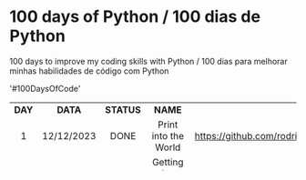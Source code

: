 # 100 days of Python / 100 dias de Python
100 days to improve my coding skills with Python  / 100 dias para melhorar minhas habilidades de código com Python

'#100DaysOfCode'

<table style="border-collapse: collapse; width: 100%; height: 120px;">
<tbody>
<tr>
<td style="width: 5.17997%; text-align: center;" width="64"><strong>DAY</strong></td>
<td style="width: 10.3599%; text-align: center;" width="75"><strong>DATA</strong></td>
<td style="width: 8.42847%; text-align: center;" width="61"><strong>STATUS</strong></td>
<td style="width: 14.0473%; text-align: center;" width="128"><strong>NAME</strong></td>
<td style="width: 61.9842%; text-align: center;" width="116"><strong>PROJECT LINK</strong></td>
</tr>
<tr>
<td style="width: 5.17997%; text-align: center;">1</td>
<td style="width: 10.3599%; text-align: center;">12/12/2023</td>
<td style="width: 8.42847%; text-align: center;">DONE</td>
<td style="width: 14.0473%; text-align: center;">Print into the World</td>
<td style="width: 61.9842%;"><a href="https://github.com/rodrigorissettoterra/100_days_of_Python/blob/main/Day1_of_100days.ipynb" target="_blank" rel="nofollow noopener noreferrer"> https://github.com/rodrigorissettoterra/100_days_of_Python/blob/main/Day1_of_100days.ipynb</a></td>
</tr>
<tr>
<td style="width: 5.17997%; text-align: center;">2</td>
<td style="width: 10.3599%; text-align: center;">12/12/2023</td>
<td style="width: 8.42847%; text-align: center;">DONE</td>
<td style="width: 14.0473%; text-align: center;">Getting to know your project</td>
<td style="width: 61.9842%;"><a href="https://github.com/rodrigorissettoterra/100_days_of_Python/blob/main/Day2_of_100days.ipynb" target="_blank" rel="nofollow noopener noreferrer">https://github.com/rodrigorissettoterra/100_days_of_Python/blob/main/Day2_of_100days.ipynb</https:</a></td>
</tr>
<tr>
<td style="width: 5.17997%; text-align: center;">3</td>
<td style="width: 10.3599%; text-align: center;">12/12/2023</td>
<td style="width: 8.42847%; text-align: center;">DONE</td>
<td style="width: 14.0473%; text-align: center;">The Ultimate Wacky Recipe Maker</td>
<td style="width: 61.9842%;"></td>
</tr>
<tr>
<td style="width: 5.17997%; text-align: center;">4</td>
<td style="width: 10.3599%; text-align: center;">15/12/2023</td>
<td style="width: 8.42847%; text-align: center;"></td>
<td style="width: 14.0473%; text-align: center;"></td>
<td style="width: 61.9842%;"></td>
</tr>
<tr>
<td style="width: 5.17997%; text-align: center;">5</td>
<td style="width: 10.3599%; text-align: center;">16/12/2023</td>
<td style="width: 8.42847%; text-align: center;"></td>
<td style="width: 14.0473%; text-align: center;"></td>
<td style="width: 61.9842%;"></td>
</tr>
<tr>
<td style="width: 5.17997%; text-align: center;">6</td>
<td style="width: 10.3599%; text-align: center;">17/12/2023</td>
<td style="width: 8.42847%; text-align: center;"></td>
<td style="width: 14.0473%; text-align: center;"></td>
<td style="width: 61.9842%;"></td>
</tr>
<tr>
<td style="width: 5.17997%; text-align: center;">7</td>
<td style="width: 10.3599%; text-align: center;">18/12/2023</td>
<td style="width: 8.42847%; text-align: center;"></td>
<td style="width: 14.0473%; text-align: center;"></td>
<td style="width: 61.9842%;"></td>
</tr>
<tr>
<td style="width: 5.17997%; text-align: center;">8</td>
<td style="width: 10.3599%; text-align: center;">19/12/2023</td>
<td style="width: 8.42847%; text-align: center;"></td>
<td style="width: 14.0473%; text-align: center;"></td>
<td style="width: 61.9842%;"></td>
</tr>
<tr>
<td style="width: 5.17997%; text-align: center;">9</td>
<td style="width: 10.3599%; text-align: center;">20/12/2023</td>
<td style="width: 8.42847%; text-align: center;"></td>
<td style="width: 14.0473%; text-align: center;"></td>
<td style="width: 61.9842%;"></td>
</tr>
<tr>
<td style="width: 5.17997%; text-align: center;">10</td>
<td style="width: 10.3599%; text-align: center;">21/12/2023</td>
<td style="width: 8.42847%; text-align: center;"></td>
<td style="width: 14.0473%; text-align: center;"></td>
<td style="width: 61.9842%;"></td>
</tr>
<tr>
<td style="width: 5.17997%; text-align: center;">11</td>
<td style="width: 10.3599%; text-align: center;">22/12/2023</td>
<td style="width: 8.42847%; text-align: center;"></td>
<td style="width: 14.0473%; text-align: center;"></td>
<td style="width: 61.9842%;"></td>
</tr>
<tr>
<td style="width: 5.17997%; text-align: center;">12</td>
<td style="width: 10.3599%; text-align: center;">23/12/2023</td>
<td style="width: 8.42847%; text-align: center;"></td>
<td style="width: 14.0473%; text-align: center;"></td>
<td style="width: 61.9842%;"></td>
</tr>
<tr>
<td style="width: 5.17997%; text-align: center;">13</td>
<td style="width: 10.3599%; text-align: center;">24/12/2023</td>
<td style="width: 8.42847%; text-align: center;"></td>
<td style="width: 14.0473%; text-align: center;"></td>
<td style="width: 61.9842%;"></td>
</tr>
<tr>
<td style="width: 5.17997%; text-align: center;">14</td>
<td style="width: 10.3599%; text-align: center;">25/12/2023</td>
<td style="width: 8.42847%; text-align: center;"></td>
<td style="width: 14.0473%; text-align: center;"></td>
<td style="width: 61.9842%;"></td>
</tr>
<tr>
<td style="width: 5.17997%; text-align: center;">15</td>
<td style="width: 10.3599%; text-align: center;">26/12/2023</td>
<td style="width: 8.42847%; text-align: center;"></td>
<td style="width: 14.0473%; text-align: center;"></td>
<td style="width: 61.9842%;"></td>
</tr>
<tr>
<td style="width: 5.17997%; text-align: center;">16</td>
<td style="width: 10.3599%; text-align: center;">27/12/2023</td>
<td style="width: 8.42847%; text-align: center;"></td>
<td style="width: 14.0473%; text-align: center;"></td>
<td style="width: 61.9842%;"></td>
</tr>
<tr>
<td style="width: 5.17997%; text-align: center;">17</td>
<td style="width: 10.3599%; text-align: center;">28/12/2023</td>
<td style="width: 8.42847%; text-align: center;"></td>
<td style="width: 14.0473%; text-align: center;"></td>
<td style="width: 61.9842%;"></td>
</tr>
<tr>
<td style="width: 5.17997%; text-align: center;">18</td>
<td style="width: 10.3599%; text-align: center;">29/12/2023</td>
<td style="width: 8.42847%; text-align: center;"></td>
<td style="width: 14.0473%; text-align: center;"></td>
<td style="width: 61.9842%;"></td>
</tr>
<tr>
<td style="width: 5.17997%; text-align: center;">19</td>
<td style="width: 10.3599%; text-align: center;">30/12/2023</td>
<td style="width: 8.42847%; text-align: center;"></td>
<td style="width: 14.0473%; text-align: center;"></td>
<td style="width: 61.9842%;"></td>
</tr>
<tr>
<td style="width: 5.17997%; text-align: center;">20</td>
<td style="width: 10.3599%; text-align: center;">31/12/2023</td>
<td style="width: 8.42847%; text-align: center;"></td>
<td style="width: 14.0473%; text-align: center;"></td>
<td style="width: 61.9842%;"></td>
</tr>
<tr>
<td style="width: 5.17997%; text-align: center;">21</td>
<td style="width: 10.3599%; text-align: center;">01/01/2024</td>
<td style="width: 8.42847%; text-align: center;"></td>
<td style="width: 14.0473%; text-align: center;"></td>
<td style="width: 61.9842%;"></td>
</tr>
<tr>
<td style="width: 5.17997%; text-align: center;">22</td>
<td style="width: 10.3599%; text-align: center;">02/01/2024</td>
<td style="width: 8.42847%; text-align: center;"></td>
<td style="width: 14.0473%; text-align: center;"></td>
<td style="width: 61.9842%;"></td>
</tr>
<tr>
<td style="width: 5.17997%; text-align: center;">23</td>
<td style="width: 10.3599%; text-align: center;">03/01/2024</td>
<td style="width: 8.42847%; text-align: center;"></td>
<td style="width: 14.0473%; text-align: center;"></td>
<td style="width: 61.9842%;"></td>
</tr>
<tr>
<td style="width: 5.17997%; text-align: center;">24</td>
<td style="width: 10.3599%; text-align: center;">04/01/2024</td>
<td style="width: 8.42847%; text-align: center;"></td>
<td style="width: 14.0473%; text-align: center;"></td>
<td style="width: 61.9842%;"></td>
</tr>
<tr>
<td style="width: 5.17997%; text-align: center;">25</td>
<td style="width: 10.3599%; text-align: center;">05/01/2024</td>
<td style="width: 8.42847%; text-align: center;"></td>
<td style="width: 14.0473%; text-align: center;"></td>
<td style="width: 61.9842%;"></td>
</tr>
<tr>
<td style="width: 5.17997%; text-align: center;">26</td>
<td style="width: 10.3599%; text-align: center;">06/01/2024</td>
<td style="width: 8.42847%; text-align: center;"></td>
<td style="width: 14.0473%; text-align: center;"></td>
<td style="width: 61.9842%;"></td>
</tr>
<tr>
<td style="width: 5.17997%; text-align: center;">27</td>
<td style="width: 10.3599%; text-align: center;">07/01/2024</td>
<td style="width: 8.42847%; text-align: center;"></td>
<td style="width: 14.0473%; text-align: center;"></td>
<td style="width: 61.9842%;"></td>
</tr>
<tr>
<td style="width: 5.17997%; text-align: center;">28</td>
<td style="width: 10.3599%; text-align: center;">08/01/2024</td>
<td style="width: 8.42847%; text-align: center;"></td>
<td style="width: 14.0473%; text-align: center;"></td>
<td style="width: 61.9842%;"></td>
</tr>
<tr>
<td style="width: 5.17997%; text-align: center;">29</td>
<td style="width: 10.3599%; text-align: center;">09/01/2024</td>
<td style="width: 8.42847%; text-align: center;"></td>
<td style="width: 14.0473%; text-align: center;"></td>
<td style="width: 61.9842%;"></td>
</tr>
<tr>
<td style="width: 5.17997%; text-align: center;">30</td>
<td style="width: 10.3599%; text-align: center;">10/01/2024</td>
<td style="width: 8.42847%; text-align: center;"></td>
<td style="width: 14.0473%; text-align: center;"></td>
<td style="width: 61.9842%;"></td>
</tr>
<tr>
<td style="width: 5.17997%; text-align: center;">31</td>
<td style="width: 10.3599%; text-align: center;">11/01/2024</td>
<td style="width: 8.42847%; text-align: center;"></td>
<td style="width: 14.0473%; text-align: center;"></td>
<td style="width: 61.9842%;"></td>
</tr>
<tr>
<td style="width: 5.17997%; text-align: center;">32</td>
<td style="width: 10.3599%; text-align: center;">12/01/2024</td>
<td style="width: 8.42847%; text-align: center;"></td>
<td style="width: 14.0473%; text-align: center;"></td>
<td style="width: 61.9842%;"></td>
</tr>
<tr>
<td style="width: 5.17997%; text-align: center;">33</td>
<td style="width: 10.3599%; text-align: center;">13/01/2024</td>
<td style="width: 8.42847%; text-align: center;"></td>
<td style="width: 14.0473%; text-align: center;"></td>
<td style="width: 61.9842%;"></td>
</tr>
<tr>
<td style="width: 5.17997%; text-align: center;">34</td>
<td style="width: 10.3599%; text-align: center;">14/01/2024</td>
<td style="width: 8.42847%; text-align: center;"></td>
<td style="width: 14.0473%; text-align: center;"></td>
<td style="width: 61.9842%;"></td>
</tr>
<tr>
<td style="width: 5.17997%; text-align: center;">35</td>
<td style="width: 10.3599%; text-align: center;">15/01/2024</td>
<td style="width: 8.42847%; text-align: center;"></td>
<td style="width: 14.0473%; text-align: center;"></td>
<td style="width: 61.9842%;"></td>
</tr>
<tr>
<td style="width: 5.17997%; text-align: center;">36</td>
<td style="width: 10.3599%; text-align: center;">16/01/2024</td>
<td style="width: 8.42847%; text-align: center;"></td>
<td style="width: 14.0473%; text-align: center;"></td>
<td style="width: 61.9842%;"></td>
</tr>
<tr>
<td style="width: 5.17997%; text-align: center;">37</td>
<td style="width: 10.3599%; text-align: center;">17/01/2024</td>
<td style="width: 8.42847%; text-align: center;"></td>
<td style="width: 14.0473%; text-align: center;"></td>
<td style="width: 61.9842%;"></td>
</tr>
<tr>
<td style="width: 5.17997%; text-align: center;">38</td>
<td style="width: 10.3599%; text-align: center;">18/01/2024</td>
<td style="width: 8.42847%; text-align: center;"></td>
<td style="width: 14.0473%; text-align: center;"></td>
<td style="width: 61.9842%;"></td>
</tr>
<tr>
<td style="width: 5.17997%; text-align: center;">39</td>
<td style="width: 10.3599%; text-align: center;">19/01/2024</td>
<td style="width: 8.42847%; text-align: center;"></td>
<td style="width: 14.0473%; text-align: center;"></td>
<td style="width: 61.9842%;"></td>
</tr>
<tr>
<td style="width: 5.17997%; text-align: center;">40</td>
<td style="width: 10.3599%; text-align: center;">20/01/2024</td>
<td style="width: 8.42847%; text-align: center;"></td>
<td style="width: 14.0473%; text-align: center;"></td>
<td style="width: 61.9842%;"></td>
</tr>
<tr>
<td style="width: 5.17997%; text-align: center;">41</td>
<td style="width: 10.3599%; text-align: center;">21/01/2024</td>
<td style="width: 8.42847%; text-align: center;"></td>
<td style="width: 14.0473%; text-align: center;"></td>
<td style="width: 61.9842%;"></td>
</tr>
<tr>
<td style="width: 5.17997%; text-align: center;">42</td>
<td style="width: 10.3599%; text-align: center;">22/01/2024</td>
<td style="width: 8.42847%; text-align: center;"></td>
<td style="width: 14.0473%; text-align: center;"></td>
<td style="width: 61.9842%;"></td>
</tr>
<tr>
<td style="width: 5.17997%; text-align: center;">43</td>
<td style="width: 10.3599%; text-align: center;">23/01/2024</td>
<td style="width: 8.42847%; text-align: center;"></td>
<td style="width: 14.0473%; text-align: center;"></td>
<td style="width: 61.9842%;"></td>
</tr>
<tr>
<td style="width: 5.17997%; text-align: center;">44</td>
<td style="width: 10.3599%; text-align: center;">24/01/2024</td>
<td style="width: 8.42847%; text-align: center;"></td>
<td style="width: 14.0473%; text-align: center;"></td>
<td style="width: 61.9842%;"></td>
</tr>
<tr>
<td style="width: 5.17997%; text-align: center;">45</td>
<td style="width: 10.3599%; text-align: center;">25/01/2024</td>
<td style="width: 8.42847%; text-align: center;"></td>
<td style="width: 14.0473%; text-align: center;"></td>
<td style="width: 61.9842%;"></td>
</tr>
<tr>
<td style="width: 5.17997%; text-align: center;">46</td>
<td style="width: 10.3599%; text-align: center;">26/01/2024</td>
<td style="width: 8.42847%; text-align: center;"></td>
<td style="width: 14.0473%; text-align: center;"></td>
<td style="width: 61.9842%;"></td>
</tr>
<tr>
<td style="width: 5.17997%; text-align: center;">47</td>
<td style="width: 10.3599%; text-align: center;">27/01/2024</td>
<td style="width: 8.42847%; text-align: center;"></td>
<td style="width: 14.0473%; text-align: center;"></td>
<td style="width: 61.9842%;"></td>
</tr>
<tr>
<td style="width: 5.17997%; text-align: center;">48</td>
<td style="width: 10.3599%; text-align: center;">28/01/2024</td>
<td style="width: 8.42847%; text-align: center;"></td>
<td style="width: 14.0473%; text-align: center;"></td>
<td style="width: 61.9842%;"></td>
</tr>
<tr>
<td style="width: 5.17997%; text-align: center;">49</td>
<td style="width: 10.3599%; text-align: center;">29/01/2024</td>
<td style="width: 8.42847%; text-align: center;"></td>
<td style="width: 14.0473%; text-align: center;"></td>
<td style="width: 61.9842%;"></td>
</tr>
<tr>
<td style="width: 5.17997%; text-align: center;">50</td>
<td style="width: 10.3599%; text-align: center;">30/01/2024</td>
<td style="width: 8.42847%; text-align: center;"></td>
<td style="width: 14.0473%; text-align: center;"></td>
<td style="width: 61.9842%;"></td>
</tr>
<tr>
<td style="width: 5.17997%; text-align: center;">51</td>
<td style="width: 10.3599%; text-align: center;">31/01/2024</td>
<td style="width: 8.42847%; text-align: center;"></td>
<td style="width: 14.0473%; text-align: center;"></td>
<td style="width: 61.9842%;"></td>
</tr>
<tr>
<td style="width: 5.17997%; text-align: center;">52</td>
<td style="width: 10.3599%; text-align: center;">01/02/2024</td>
<td style="width: 8.42847%; text-align: center;"></td>
<td style="width: 14.0473%; text-align: center;"></td>
<td style="width: 61.9842%;"></td>
</tr>
<tr>
<td style="width: 5.17997%; text-align: center;">53</td>
<td style="width: 10.3599%; text-align: center;">02/02/2024</td>
<td style="width: 8.42847%; text-align: center;"></td>
<td style="width: 14.0473%; text-align: center;"></td>
<td style="width: 61.9842%;"></td>
</tr>
<tr>
<td style="width: 5.17997%; text-align: center;">54</td>
<td style="width: 10.3599%; text-align: center;">03/02/2024</td>
<td style="width: 8.42847%; text-align: center;"></td>
<td style="width: 14.0473%; text-align: center;"></td>
<td style="width: 61.9842%;"></td>
</tr>
<tr>
<td style="width: 5.17997%; text-align: center;">55</td>
<td style="width: 10.3599%; text-align: center;">04/02/2024</td>
<td style="width: 8.42847%; text-align: center;"></td>
<td style="width: 14.0473%; text-align: center;"></td>
<td style="width: 61.9842%;"></td>
</tr>
<tr>
<td style="width: 5.17997%; text-align: center;">56</td>
<td style="width: 10.3599%; text-align: center;">05/02/2024</td>
<td style="width: 8.42847%; text-align: center;"></td>
<td style="width: 14.0473%; text-align: center;"></td>
<td style="width: 61.9842%;"></td>
</tr>
<tr>
<td style="width: 5.17997%; text-align: center;">57</td>
<td style="width: 10.3599%; text-align: center;">06/02/2024</td>
<td style="width: 8.42847%; text-align: center;"></td>
<td style="width: 14.0473%; text-align: center;"></td>
<td style="width: 61.9842%;"></td>
</tr>
<tr>
<td style="width: 5.17997%; text-align: center;">58</td>
<td style="width: 10.3599%; text-align: center;">07/02/2024</td>
<td style="width: 8.42847%; text-align: center;"></td>
<td style="width: 14.0473%; text-align: center;"></td>
<td style="width: 61.9842%;"></td>
</tr>
<tr>
<td style="width: 5.17997%; text-align: center;">59</td>
<td style="width: 10.3599%; text-align: center;">08/02/2024</td>
<td style="width: 8.42847%; text-align: center;"></td>
<td style="width: 14.0473%; text-align: center;"></td>
<td style="width: 61.9842%;"></td>
</tr>
<tr>
<td style="width: 5.17997%; text-align: center;">60</td>
<td style="width: 10.3599%; text-align: center;">09/02/2024</td>
<td style="width: 8.42847%; text-align: center;"></td>
<td style="width: 14.0473%; text-align: center;"></td>
<td style="width: 61.9842%;"></td>
</tr>
<tr>
<td style="width: 5.17997%; text-align: center;">61</td>
<td style="width: 10.3599%; text-align: center;">10/02/2024</td>
<td style="width: 8.42847%; text-align: center;"></td>
<td style="width: 14.0473%; text-align: center;"></td>
<td style="width: 61.9842%;"></td>
</tr>
<tr>
<td style="width: 5.17997%; text-align: center;">62</td>
<td style="width: 10.3599%; text-align: center;">11/02/2024</td>
<td style="width: 8.42847%; text-align: center;"></td>
<td style="width: 14.0473%; text-align: center;"></td>
<td style="width: 61.9842%;"></td>
</tr>
<tr>
<td style="width: 5.17997%; text-align: center;">63</td>
<td style="width: 10.3599%; text-align: center;">12/02/2024</td>
<td style="width: 8.42847%; text-align: center;"></td>
<td style="width: 14.0473%; text-align: center;"></td>
<td style="width: 61.9842%;"></td>
</tr>
<tr>
<td style="width: 5.17997%; text-align: center;">64</td>
<td style="width: 10.3599%; text-align: center;">13/02/2024</td>
<td style="width: 8.42847%; text-align: center;"></td>
<td style="width: 14.0473%; text-align: center;"></td>
<td style="width: 61.9842%;"></td>
</tr>
<tr>
<td style="width: 5.17997%; text-align: center;">65</td>
<td style="width: 10.3599%; text-align: center;">14/02/2024</td>
<td style="width: 8.42847%; text-align: center;"></td>
<td style="width: 14.0473%; text-align: center;"></td>
<td style="width: 61.9842%;"></td>
</tr>
<tr>
<td style="width: 5.17997%; text-align: center;">66</td>
<td style="width: 10.3599%; text-align: center;">15/02/2024</td>
<td style="width: 8.42847%; text-align: center;"></td>
<td style="width: 14.0473%; text-align: center;"></td>
<td style="width: 61.9842%;"></td>
</tr>
<tr>
<td style="width: 5.17997%; text-align: center;">67</td>
<td style="width: 10.3599%; text-align: center;">16/02/2024</td>
<td style="width: 8.42847%; text-align: center;"></td>
<td style="width: 14.0473%; text-align: center;"></td>
<td style="width: 61.9842%;"></td>
</tr>
<tr>
<td style="width: 5.17997%; text-align: center;">68</td>
<td style="width: 10.3599%; text-align: center;">17/02/2024</td>
<td style="width: 8.42847%; text-align: center;"></td>
<td style="width: 14.0473%; text-align: center;"></td>
<td style="width: 61.9842%;"></td>
</tr>
<tr>
<td style="width: 5.17997%; text-align: center;">69</td>
<td style="width: 10.3599%; text-align: center;">18/02/2024</td>
<td style="width: 8.42847%; text-align: center;"></td>
<td style="width: 14.0473%; text-align: center;"></td>
<td style="width: 61.9842%;"></td>
</tr>
<tr>
<td style="width: 5.17997%; text-align: center;">70</td>
<td style="width: 10.3599%; text-align: center;">19/02/2024</td>
<td style="width: 8.42847%; text-align: center;"></td>
<td style="width: 14.0473%; text-align: center;"></td>
<td style="width: 61.9842%;"></td>
</tr>
<tr>
<td style="width: 5.17997%; text-align: center;">71</td>
<td style="width: 10.3599%; text-align: center;">20/02/2024</td>
<td style="width: 8.42847%; text-align: center;"></td>
<td style="width: 14.0473%; text-align: center;"></td>
<td style="width: 61.9842%;"></td>
</tr>
<tr>
<td style="width: 5.17997%; text-align: center;">72</td>
<td style="width: 10.3599%; text-align: center;">21/02/2024</td>
<td style="width: 8.42847%; text-align: center;"></td>
<td style="width: 14.0473%; text-align: center;"></td>
<td style="width: 61.9842%;"></td>
</tr>
<tr>
<td style="width: 5.17997%; text-align: center;">73</td>
<td style="width: 10.3599%; text-align: center;">22/02/2024</td>
<td style="width: 8.42847%; text-align: center;"></td>
<td style="width: 14.0473%; text-align: center;"></td>
<td style="width: 61.9842%;"></td>
</tr>
<tr>
<td style="width: 5.17997%; text-align: center;">74</td>
<td style="width: 10.3599%; text-align: center;">23/02/2024</td>
<td style="width: 8.42847%; text-align: center;"></td>
<td style="width: 14.0473%; text-align: center;"></td>
<td style="width: 61.9842%;"></td>
</tr>
<tr>
<td style="width: 5.17997%; text-align: center;">75</td>
<td style="width: 10.3599%; text-align: center;">24/02/2024</td>
<td style="width: 8.42847%; text-align: center;"></td>
<td style="width: 14.0473%; text-align: center;"></td>
<td style="width: 61.9842%;"></td>
</tr>
<tr>
<td style="width: 5.17997%; text-align: center;">76</td>
<td style="width: 10.3599%; text-align: center;">25/02/2024</td>
<td style="width: 8.42847%; text-align: center;"></td>
<td style="width: 14.0473%; text-align: center;"></td>
<td style="width: 61.9842%;"></td>
</tr>
<tr>
<td style="width: 5.17997%; text-align: center;">77</td>
<td style="width: 10.3599%; text-align: center;">26/02/2024</td>
<td style="width: 8.42847%; text-align: center;"></td>
<td style="width: 14.0473%; text-align: center;"></td>
<td style="width: 61.9842%;"></td>
</tr>
<tr>
<td style="width: 5.17997%; text-align: center;">78</td>
<td style="width: 10.3599%; text-align: center;">27/02/2024</td>
<td style="width: 8.42847%; text-align: center;"></td>
<td style="width: 14.0473%; text-align: center;"></td>
<td style="width: 61.9842%;"></td>
</tr>
<tr>
<td style="width: 5.17997%; text-align: center;">79</td>
<td style="width: 10.3599%; text-align: center;">28/02/2024</td>
<td style="width: 8.42847%; text-align: center;"></td>
<td style="width: 14.0473%; text-align: center;"></td>
<td style="width: 61.9842%;"></td>
</tr>
<tr>
<td style="width: 5.17997%; text-align: center;">80</td>
<td style="width: 10.3599%; text-align: center;">29/02/2024</td>
<td style="width: 8.42847%; text-align: center;"></td>
<td style="width: 14.0473%; text-align: center;"></td>
<td style="width: 61.9842%;"></td>
</tr>
<tr>
<td style="width: 5.17997%; text-align: center;">81</td>
<td style="width: 10.3599%; text-align: center;">01/03/2024</td>
<td style="width: 8.42847%; text-align: center;"></td>
<td style="width: 14.0473%; text-align: center;"></td>
<td style="width: 61.9842%;"></td>
</tr>
<tr>
<td style="width: 5.17997%; text-align: center;">82</td>
<td style="width: 10.3599%; text-align: center;">02/03/2024</td>
<td style="width: 8.42847%; text-align: center;"></td>
<td style="width: 14.0473%; text-align: center;"></td>
<td style="width: 61.9842%;"></td>
</tr>
<tr>
<td style="width: 5.17997%; text-align: center;">83</td>
<td style="width: 10.3599%; text-align: center;">03/03/2024</td>
<td style="width: 8.42847%; text-align: center;"></td>
<td style="width: 14.0473%; text-align: center;"></td>
<td style="width: 61.9842%;"></td>
</tr>
<tr>
<td style="width: 5.17997%; text-align: center;">84</td>
<td style="width: 10.3599%; text-align: center;">04/03/2024</td>
<td style="width: 8.42847%; text-align: center;"></td>
<td style="width: 14.0473%; text-align: center;"></td>
<td style="width: 61.9842%;"></td>
</tr>
<tr>
<td style="width: 5.17997%; text-align: center;">85</td>
<td style="width: 10.3599%; text-align: center;">05/03/2024</td>
<td style="width: 8.42847%; text-align: center;"></td>
<td style="width: 14.0473%; text-align: center;"></td>
<td style="width: 61.9842%;"></td>
</tr>
<tr>
<td style="width: 5.17997%; text-align: center;">86</td>
<td style="width: 10.3599%; text-align: center;">06/03/2024</td>
<td style="width: 8.42847%; text-align: center;"></td>
<td style="width: 14.0473%; text-align: center;"></td>
<td style="width: 61.9842%;"></td>
</tr>
<tr>
<td style="width: 5.17997%; text-align: center;">87</td>
<td style="width: 10.3599%; text-align: center;">07/03/2024</td>
<td style="width: 8.42847%; text-align: center;"></td>
<td style="width: 14.0473%; text-align: center;"></td>
<td style="width: 61.9842%;"></td>
</tr>
<tr>
<td style="width: 5.17997%; text-align: center;">88</td>
<td style="width: 10.3599%; text-align: center;">08/03/2024</td>
<td style="width: 8.42847%; text-align: center;"></td>
<td style="width: 14.0473%; text-align: center;"></td>
<td style="width: 61.9842%;"></td>
</tr>
<tr>
<td style="width: 5.17997%; text-align: center;">89</td>
<td style="width: 10.3599%; text-align: center;">09/03/2024</td>
<td style="width: 8.42847%; text-align: center;"></td>
<td style="width: 14.0473%; text-align: center;"></td>
<td style="width: 61.9842%;"></td>
</tr>
<tr>
<td style="width: 5.17997%; text-align: center;">90</td>
<td style="width: 10.3599%; text-align: center;">10/03/2024</td>
<td style="width: 8.42847%; text-align: center;"></td>
<td style="width: 14.0473%; text-align: center;"></td>
<td style="width: 61.9842%;"></td>
</tr>
<tr>
<td style="width: 5.17997%; text-align: center;">91</td>
<td style="width: 10.3599%; text-align: center;">11/03/2024</td>
<td style="width: 8.42847%; text-align: center;"></td>
<td style="width: 14.0473%; text-align: center;"></td>
<td style="width: 61.9842%;"></td>
</tr>
<tr>
<td style="width: 5.17997%; text-align: center;">92</td>
<td style="width: 10.3599%; text-align: center;">12/03/2024</td>
<td style="width: 8.42847%; text-align: center;"></td>
<td style="width: 14.0473%; text-align: center;"></td>
<td style="width: 61.9842%;"></td>
</tr>
<tr>
<td style="width: 5.17997%; text-align: center;">93</td>
<td style="width: 10.3599%; text-align: center;">13/03/2024</td>
<td style="width: 8.42847%; text-align: center;"></td>
<td style="width: 14.0473%; text-align: center;"></td>
<td style="width: 61.9842%;"></td>
</tr>
<tr>
<td style="width: 5.17997%; text-align: center;">94</td>
<td style="width: 10.3599%; text-align: center;">14/03/2024</td>
<td style="width: 8.42847%; text-align: center;"></td>
<td style="width: 14.0473%; text-align: center;"></td>
<td style="width: 61.9842%;"></td>
</tr>
<tr>
<td style="width: 5.17997%; text-align: center;">95</td>
<td style="width: 10.3599%; text-align: center;">15/03/2024</td>
<td style="width: 8.42847%; text-align: center;"></td>
<td style="width: 14.0473%; text-align: center;"></td>
<td style="width: 61.9842%;"></td>
</tr>
<tr>
<td style="width: 5.17997%; text-align: center;">96</td>
<td style="width: 10.3599%; text-align: center;">16/03/2024</td>
<td style="width: 8.42847%; text-align: center;"></td>
<td style="width: 14.0473%; text-align: center;"></td>
<td style="width: 61.9842%;"></td>
</tr>
<tr>
<td style="width: 5.17997%; text-align: center;">97</td>
<td style="width: 10.3599%; text-align: center;">17/03/2024</td>
<td style="width: 8.42847%; text-align: center;"></td>
<td style="width: 14.0473%; text-align: center;"></td>
<td style="width: 61.9842%;"></td>
</tr>
<tr>
<td style="width: 5.17997%; text-align: center;">98</td>
<td style="width: 10.3599%; text-align: center;">18/03/2024</td>
<td style="width: 8.42847%; text-align: center;"></td>
<td style="width: 14.0473%; text-align: center;"></td>
<td style="width: 61.9842%;"></td>
</tr>
<tr>
<td style="width: 5.17997%; text-align: center;">99</td>
<td style="width: 10.3599%; text-align: center;">19/03/2024</td>
<td style="width: 8.42847%; text-align: center;"></td>
<td style="width: 14.0473%; text-align: center;"></td>
<td style="width: 61.9842%;"></td>
</tr>
<tr>
<td style="width: 5.17997%; text-align: center;">100</td>
<td style="width: 10.3599%; text-align: center;">20/03/2024</td>
<td style="width: 8.42847%; text-align: center;"></td>
<td style="width: 14.0473%; text-align: center;"></td>
<td style="width: 61.9842%;"></td>
</tr>
</tbody>
</table>
